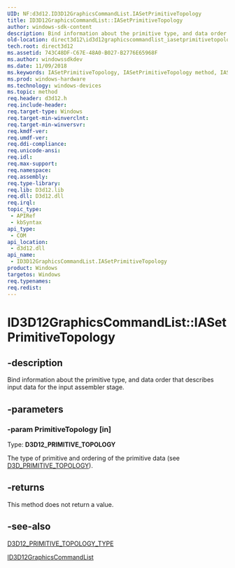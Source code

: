 ```yaml
---
UID: NF:d3d12.ID3D12GraphicsCommandList.IASetPrimitiveTopology
title: ID3D12GraphicsCommandList::IASetPrimitiveTopology
author: windows-sdk-content
description: Bind information about the primitive type, and data order that describes input data for the input assembler stage.
old-location: direct3d12\id3d12graphicscommandlist_iasetprimitivetopology.htm
tech.root: direct3d12
ms.assetid: 743C48DF-C67E-48A0-B027-B2776E65968F
ms.author: windowssdkdev
ms.date: 11/09/2018
ms.keywords: IASetPrimitiveTopology, IASetPrimitiveTopology method, IASetPrimitiveTopology method,ID3D12GraphicsCommandList interface, ID3D12GraphicsCommandList interface,IASetPrimitiveTopology method, ID3D12GraphicsCommandList.IASetPrimitiveTopology, ID3D12GraphicsCommandList::IASetPrimitiveTopology, d3d12/ID3D12GraphicsCommandList::IASetPrimitiveTopology, direct3d12.id3d12graphicscommandlist_iasetprimitivetopology
ms.prod: windows-hardware
ms.technology: windows-devices
ms.topic: method
req.header: d3d12.h
req.include-header: 
req.target-type: Windows
req.target-min-winverclnt: 
req.target-min-winversvr: 
req.kmdf-ver: 
req.umdf-ver: 
req.ddi-compliance: 
req.unicode-ansi: 
req.idl: 
req.max-support: 
req.namespace: 
req.assembly: 
req.type-library: 
req.lib: D3d12.lib
req.dll: D3d12.dll
req.irql: 
topic_type:
 - APIRef
 - kbSyntax
api_type:
 - COM
api_location:
 - d3d12.dll
api_name:
 - ID3D12GraphicsCommandList.IASetPrimitiveTopology
product: Windows
targetos: Windows
req.typenames: 
req.redist: 
---
```


# ID3D12GraphicsCommandList::IASetPrimitiveTopology


## -description


Bind information about the primitive type, and data order that describes input data for the input assembler stage.


## -parameters




### -param PrimitiveTopology [in]

Type: <b>D3D12_PRIMITIVE_TOPOLOGY</b>

The type of primitive and ordering of the primitive data (see <a href="https://msdn.microsoft.com/b4becdcc-cc19-4d5a-940b-b232ebedce68">D3D_PRIMITIVE_TOPOLOGY</a>).
          


## -returns



This method does not return a value.
          




## -see-also




<a href="https://msdn.microsoft.com/3BD4DF5E-EA91-4B2A-AADE-B9AE0E766F63">D3D12_PRIMITIVE_TOPOLOGY_TYPE</a>



<a href="https://msdn.microsoft.com/1BF282A7-F6D4-43A9-BDAD-D877564A1C6B">ID3D12GraphicsCommandList</a>
 

 

